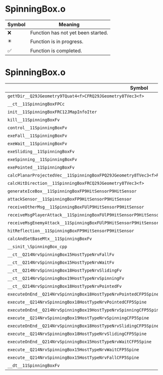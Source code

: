 # SpinningBox.o
| Symbol | Meaning 
| ------------- | ------------- 
| :x: | Function has not yet been started. 
| :eight_pointed_black_star: | Function is in progress. 
| :white_check_mark: | Function is completed. 


# SpinningBox.o
| Symbol | Decompiled? |
| ------------- | ------------- |
| `getYDir__Q29JGeometry9TQuat4<f>CFRQ29JGeometry8TVec3<f>` | :x: |
| `__ct__11SpinningBoxFPCc` | :x: |
| `init__11SpinningBoxFRC12JMapInfoIter` | :x: |
| `kill__11SpinningBoxFv` | :x: |
| `control__11SpinningBoxFv` | :x: |
| `exeFall__11SpinningBoxFv` | :x: |
| `exeWait__11SpinningBoxFv` | :x: |
| `exeSliding__11SpinningBoxFv` | :x: |
| `exeSpinning__11SpinningBoxFv` | :x: |
| `exePointed__11SpinningBoxFv` | :x: |
| `calcPlanarProjectedVec__11SpinningBoxFPQ29JGeometry8TVec3<f>RCQ29JGeometry8TVec3<f>RCQ29JGeometry8TVec3<f>` | :x: |
| `calcHitDirection__11SpinningBoxFRCQ29JGeometry8TVec3<f>` | :x: |
| `generateIceBox__11SpinningBoxFP9HitSensorP9HitSensor` | :x: |
| `attackSensor__11SpinningBoxFP9HitSensorP9HitSensor` | :x: |
| `receiveOtherMsg__11SpinningBoxFUlP9HitSensorP9HitSensor` | :x: |
| `receiveMsgPlayerAttack__11SpinningBoxFUlP9HitSensorP9HitSensor` | :x: |
| `receiveMsgEnemyAttack__11SpinningBoxFUlP9HitSensorP9HitSensor` | :x: |
| `hitReflection__11SpinningBoxFP9HitSensorP9HitSensor` | :x: |
| `calcAndSetBaseMtx__11SpinningBoxFv` | :x: |
| `__sinit_\SpinningBox_cpp` | :x: |
| `__ct__Q214NrvSpinningBox15HostTypeNrvFallFv` | :x: |
| `__ct__Q214NrvSpinningBox15HostTypeNrvWaitFv` | :x: |
| `__ct__Q214NrvSpinningBox18HostTypeNrvSlidingFv` | :x: |
| `__ct__Q214NrvSpinningBox19HostTypeNrvSpinningFv` | :x: |
| `__ct__Q214NrvSpinningBox18HostTypeNrvPointedFv` | :x: |
| `executeOnEnd__Q214NrvSpinningBox18HostTypeNrvPointedCFP5Spine` | :x: |
| `execute__Q214NrvSpinningBox18HostTypeNrvPointedCFP5Spine` | :x: |
| `executeOnEnd__Q214NrvSpinningBox19HostTypeNrvSpinningCFP5Spine` | :x: |
| `execute__Q214NrvSpinningBox19HostTypeNrvSpinningCFP5Spine` | :x: |
| `executeOnEnd__Q214NrvSpinningBox18HostTypeNrvSlidingCFP5Spine` | :x: |
| `execute__Q214NrvSpinningBox18HostTypeNrvSlidingCFP5Spine` | :x: |
| `executeOnEnd__Q214NrvSpinningBox15HostTypeNrvWaitCFP5Spine` | :x: |
| `execute__Q214NrvSpinningBox15HostTypeNrvWaitCFP5Spine` | :x: |
| `execute__Q214NrvSpinningBox15HostTypeNrvFallCFP5Spine` | :x: |
| `__dt__11SpinningBoxFv` | :x: |

